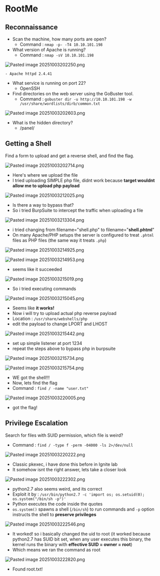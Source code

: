 # RootMe
## Reconnaissance
- Scan the machine, how many ports are open?
	- Command : `nmap -p- -T4 10.10.101.198`
- What version of Apache is running?
	- Command : `nmap -sV 10.10.101.198`

![Pasted image 20251003202250.png](thm_pics/Pasted%20image%2020251003202250.png)

	- Apache httpd 2.4.41
- What service is running on port 22?
	- OpenSSH
- Find directories on the web server using the GoBuster tool.
	- Command : `gobuster dir -u http://10.10.101.198 -w /usr/share/wordlists/dirb/common.txt`

![Pasted image 20251003202603.png](thm_pics/Pasted%20image%2020251003202603.png)

- What is the hidden directory?
	- /panel/
## Getting a Shell
Find a form to upload and get a reverse shell, and find the flag.

![Pasted image 20251003202714.png](thm_pics/Pasted%20image%2020251003202714.png)

- Here's where we upload the file
- I tried uploading SIMPLE php file, didnt work because **target wouldnt allow me to upload php payload**

![Pasted image 20251003212025.png](thm_pics/Pasted%20image%2020251003212025.png)

- Is there a way to bypass that?
- So i tried BurpSuite to intercept the traffic when uploading a file

![Pasted image 20251003213304.png](thm_pics/Pasted%20image%2020251003213304.png)

- i tried changing from filename="shell.php" to filename="**shell.phtml**"
- On many Apache/PHP setups the server is configured to treat `.phtml` files as PHP files (the same way it treats `.php`)

![Pasted image 20251003214925.png](thm_pics/Pasted%20image%2020251003214925.png)

![Pasted image 20251003214953.png](thm_pics/Pasted%20image%2020251003214953.png)

- seems like it succeeded

![Pasted image 20251003215019.png](thm_pics/Pasted%20image%2020251003215019.png)

- So i tried executing commands

![Pasted image 20251003215045.png](thm_pics/Pasted%20image%2020251003215045.png)

- Seems like **it works!**
- Now i will try to upload actual php reverse payload
- Location : `/usr/share/webshells/php`
- edit the payload to change LPORT and LHOST

![Pasted image 20251003215442.png](thm_pics/Pasted%20image%2020251003215442.png)

- set up simple listener at port 1234
- repeat the steps above to bypass php in burpsuite

![Pasted image 20251003215734.png](thm_pics/Pasted%20image%2020251003215734.png)

![Pasted image 20251003215754.png](thm_pics/Pasted%20image%2020251003215754.png)

- WE got the shell!!!
- Now, lets find the flag
- Command : `find / -name "user.txt"`

![Pasted image 20251003220005.png](thm_pics/Pasted%20image%2020251003220005.png)

- got the flag!

## Privilege Escalation
Search for files with SUID permission, which file is weird?
- Command : `find / -type f -perm -04000 -ls 2>/dev/null`

![Pasted image 20251003220222.png](thm_pics/Pasted%20image%2020251003220222.png)

- Classic pkexec, i have done this before in Ignite lab
- It somehow isnt the right answer, lets take a closer look

![Pasted image 20251003222302.png](thm_pics/Pasted%20image%2020251003222302.png)

- python2.7 also seems weird, and its correct
- Exploit it by : `/usr/bin/python2.7 -c 'import os; os.setuid(0); os.system("/bin/sh -p")'`
- Python executes the code inside the quotes
- `os.system()` spawns a shell (`/bin/sh`) to run commands and `-p` option instructs the shell to **preserve privileges**

![Pasted image 20251003222546.png](thm_pics/Pasted%20image%2020251003222546.png)

- It worked! so i basically changed the uid to root (it worked because python2.7 has SUID bit set, when any user executes this binary, the kernel runs the binary with **effective SUID = owner = root**)
- Which means we ran the command as root

![Pasted image 20251003222820.png](thm_pics/Pasted%20image%2020251003222820.png)

- Found root.txt!